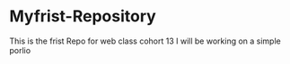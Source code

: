# Myfrist-Repository
This is the frist Repo for web class cohort 13
I  will be working on a simple porlio
